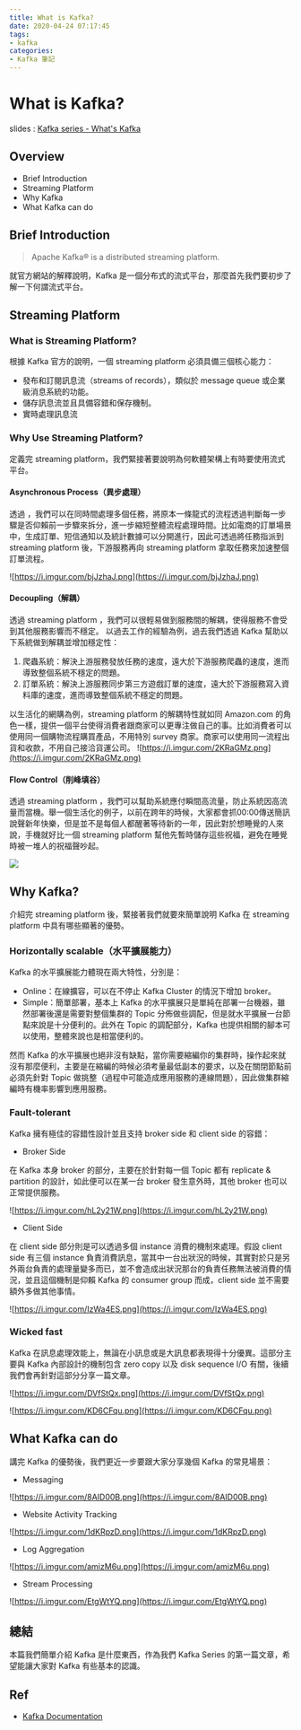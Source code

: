 ```yaml
---
title: What is Kafka?
date: 2020-04-24 07:17:45
tags: 
- kafka
categories:
- Kafka 筆記
---
```


# What is Kafka?

slides : [Kafka series - What's Kafka](https://slides.com/harveyjhuang/kafka-series-0)

## Overview

- Brief Introduction
- Streaming Platform
- Why Kafka
- What Kafka can do

<!--more-->

## Brief Introduction

> Apache Kafka® is a distributed streaming platform.

就官方網站的解釋說明，Kafka 是一個分布式的流式平台，那麼首先我們要初步了解一下何謂流式平台。

## Streaming Platform

### What is Streaming Platform?

根據 Kafka 官方的說明，一個 streaming platform 必須具備三個核心能力：

- 發布和訂閱訊息流（streams of records），類似於 message queue 或企業級消息系統的功能。
- 儲存訊息流並且具備容錯和保存機制。
- 實時處理訊息流

### Why Use Streaming Platform?

定義完 streaming platform，我們緊接著要說明為何軟體架構上有時要使用流式平台。

#### Asynchronous Process（異步處理）

透過 ，我們可以在同時間處理多個任務，將原本一條龍式的流程透過判斷每一步驟是否仰賴前一步驟來拆分，進一步縮短整體流程處理時間。比如電商的訂單場景中，生成訂單、短信通知以及統計數據可以分開進行，因此可透過將任務指派到 streaming platform  後，下游服務再向 streaming platform  拿取任務來加速整個訂單流程。

![https://i.imgur.com/bjJzhaJ.png](https://i.imgur.com/bjJzhaJ.png)

#### Decoupling（解耦）

透過 streaming platform ，我們可以很輕易做到服務間的解耦，使得服務不會受到其他服務影響而不穩定。
以過去工作的經驗為例，過去我們透過 Kafka 幫助以下系統做到解耦並增加穩定性：
1. 爬蟲系統：解決上游服務發放任務的速度，遠大於下游服務爬蟲的速度，進而導致整個系統不穩定的問題。
2. 訂單系統：解決上游服務同步第三方遊戲訂單的速度，遠大於下游服務寫入資料庫的速度，進而導致整個系統不穩定的問題。

以生活化的網購為例，streaming platform  的解耦特性就如同 Amazon.com 的角色一樣，提供一個平台使得消費者跟商家可以更專注做自己的事。比如消費者可以使用同一個購物流程購買產品，不用特別 survey 商家。商家可以使用同一流程出貨和收款，不用自己接洽貨運公司。
![https://i.imgur.com/2KRaGMz.png](https://i.imgur.com/2KRaGMz.png)

#### Flow Control（削峰填谷）

透過 streaming platform ，我們可以幫助系統應付瞬間高流量，防止系統因高流量而當機。舉一個生活化的例子，以前在跨年的時候，大家都會抓00:00傳送簡訊說聲新年快樂，但是並不是每個人都醒著等待新的一年，因此對於想睡覺的人來說，手機就好比一個 streaming platform 幫他先暫時儲存這些祝福，避免在睡覺時被一堆人的祝福聲吵起。 

![](flow.png)

## Why Kafka?

介紹完 streaming platform 後，緊接著我們就要來簡單說明 Kafka 在 streaming platform 中具有哪些顯著的優勢。

### Horizontally scalable（水平擴展能力）

Kafka 的水平擴展能力體現在兩大特性，分別是：

- Online：在線擴容，可以在不停止 Kafka Cluster 的情況下增加 broker。
- Simple：簡單部署，基本上 Kafka 的水平擴展只是單純在部署一台機器，雖然部署後還是需要對整個集群的 Topic 分佈做些調配，但是就水平擴展一台節點來說是十分便利的。此外在 Topic 的調配部分，Kafka 也提供相關的腳本可以使用，整體來說也是相當便利的。

然而 Kafka 的水平擴展也絕非沒有缺點，當你需要縮編你的集群時，操作起來就沒有那麼便利，主要是在縮編的時候必須考量最低副本的要求，以及在關閉節點前必須先針對 Topic 做挑整（過程中可能造成應用服務的連線問題），因此做集群縮編時有機率影響到應用服務。


### Fault-tolerant

Kafka 擁有極佳的容錯性設計並且支持 broker side 和 client side 的容錯：

- Broker Side

在 Kafka 本身 broker 的部分，主要在於針對每一個 Topic 都有 replicate & partition 的設計，如此便可以在某一台 broker 發生意外時，其他 broker 也可以正常提供服務。

![https://i.imgur.com/hL2y21W.png](https://i.imgur.com/hL2y21W.png)

- Client Side

在 client side 部分則是可以透過多個 instance 消費的機制來處理。假設 client side 有三個 instance 負責消費訊息，當其中一台出狀況的時候，其實對於只是另外兩台負責的處理量變多而已，並不會造成出狀況那台的負責任務無法被消費的情況，並且這個機制是仰賴 Kafka 的 consumer group 而成，client side 並不需要額外多做其他事情。

![https://i.imgur.com/IzWa4ES.png](https://i.imgur.com/IzWa4ES.png)

### Wicked fast

Kafka 在訊息處理效能上，無論在小訊息或是大訊息都表現得十分優異。這部分主要與 Kafka 內部設計的機制包含 zero copy 以及 disk sequence I/O 有關，後續我們會再針對這部分分享一篇文章。

![https://i.imgur.com/DVfStQx.png](https://i.imgur.com/DVfStQx.png)

![https://i.imgur.com/KD6CFqu.png](https://i.imgur.com/KD6CFqu.png)

## What Kafka can do

講完 Kafka 的優勢後，我們更近一步要跟大家分享幾個 Kafka 的常見場景：

- Messaging

![https://i.imgur.com/8AID00B.png](https://i.imgur.com/8AID00B.png)

- Website Activity Tracking

![https://i.imgur.com/1dKRpzD.png](https://i.imgur.com/1dKRpzD.png)

- Log Aggregation

![https://i.imgur.com/amizM6u.png](https://i.imgur.com/amizM6u.png)

- Stream Processing

![https://i.imgur.com/EtgWtYQ.png](https://i.imgur.com/EtgWtYQ.png)

## 總結

本篇我們簡單介紹 Kafka 是什麼東西，作為我們 Kafka Series 的第一篇文章，希望能讓大家對 Kafka 有些基本的認識。

## Ref

- [Kafka Documentation](https://kafka.apache.org/)

